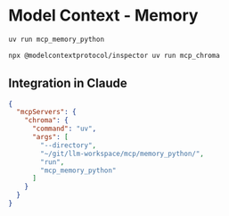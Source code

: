 # Model Context - Memory

```bash
uv run mcp_memory_python
```

```bash
npx @modelcontextprotocol/inspector uv run mcp_chroma
```

## Integration in Claude

```json
{
  "mcpServers": {
    "chroma": {
      "command": "uv",
      "args": [
        "--directory",
        "~/git/llm-workspace/mcp/memory_python/",
        "run",
        "mcp_memory_python"
      ]
    }
  }
}
```
